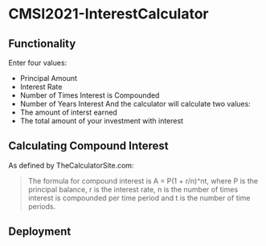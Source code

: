 # CMSI2021-InterestCalculator

## Functionality
Enter four values:
- Principal Amount
- Interest Rate
- Number of Times Interest is Compounded
- Number of Years Interest 
And the calculator will calculate two values:
- The amount of interst earned
- The total amount of your investment with interest

## Calculating Compound Interest

As defined by TheCalculatorSite.com: 
> The formula for compound interest is A = P(1 + r/n)^nt, where P is the principal balance, r is the interest rate, n is the number of times interest is compounded per time period and t is the number of time periods.

## Deployment

